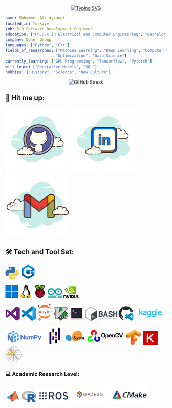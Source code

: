<div align="center">
<a href="https://git.io/typing-svg"><img src="https://readme-typing-svg.demolab.com?font=Space+Grotesk&duration=2500&pause=2000&color=35C63FFE&center=true&vCenter=true&random=false&width=600&height=100&lines=Sofware+Engineer+%7C+AI+Researcher+%7C+Ph.D.c" alt="Typing SVG" /></a>
</div>

```yaml
name: Muhammet Ali Aykanat
located_in: Turkiye
job: R-D Software Development Engineer
education: ["Ph.D.c in Electrical and Computer Engineering", "Bachelor's in Mechatronics Engineering"]
company: Dener Group
languages: ["Python", "C++"]
fields_of_researches: ["Machine Learning", "Deep Learning", "Computer Vision", "Image Processing", 
                      "Optimization", "Data Science"]
currently_learning: ["GPU Programming", "Tensorflow", "Pytorch"]
will_learn: ["Generative Models", "SQL"]
hobbies: ["History", "Science", "New Culture"]
```
<div align="center">
<a ><img src="https://streak-stats.demolab.com?user=MAAykanat&theme=github-dark&hide_border=true" alt="GitHub Streak" /></a>
</div>

## :handshake: Hit me up:
[![website](./img/github.svg)](https://github.com/MAAykanat/)
[![website](./img/linkedin.svg)](https://www.linkedin.com/in/muhammet-ali-aykanat/)
[![Gmail](./img/gmail.svg)](mailto:m.a.aykanat@gmail.com)

## :hammer_and_wrench: Tech and Tool Set:
<img width="42px" src="./img/Python.svg"></img> 
<img width="50px" src="./img/c++.svg"></img>

<img width="40px" src="./img/Windows.svg"></img>
<img width="40px" src="./img/Linux.svg"></img>
<img width="40px" src="./img/Raspberrypi.svg"></img>
<img width="46px" src="./img/Arduino.svg"></img>
<img width="50px" src="./img/Nvidia.svg"></img>


<img width="46px" src="./img/Visual Studio.svg"></img>
<img width="46px" src="./img/Visual Studio Code.svg"></img>
<img width="46px" src="./img/Jupyter_logo.svg"></img>
<img width="46px" src="./img/Vim.svg"></img>
<img width="46px" src="./img/Terminal.svg"></img>
<img width="100px" src="./img/Bash.svg"></img>
<img width="46px" src="./img/GitHub Codespaces.svg"></img>
<img width="100px" src="./img/Kaggle.svg"></img>


<img width="120px" src="./img/Numpy.svg"></img>
<img width="60px" src="./img/Pandas.svg"></img>
<img width="60px" src="./img/Scikit-learn.svg"></img>
<img width="120px" src="./img/Opencv.svg"></img>
<img width="50px" src="./img/Tensorflow.svg"></img>
<img width="46px" src="./img/Keras.svg"></img>
<img width="50px" src="./img/Matplotlib.svg"></img>

### :computer: Academic Research Level:

<img width="46px" src="./img/MATLAB.svg"></img>
<img width="46px" src="./img/R.svg"></img>
<img width="100px" src="./img/Ros.svg"></img>
<img width="120px" src="./img/Gazebo.svg"></img>
<img width="120px" src="./img/Cmake.svg"></img>


<!--
**MAAykanat/MAAykanat** is a ✨ _special_ ✨ repository because its `README.md` (this file) appears on your GitHub profile.
